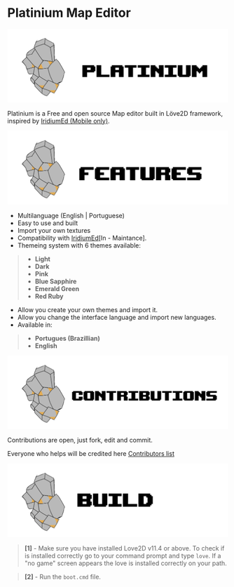 # Platinium Map Editor

![Alt text](resources/images/Assets/platiniumLogo.png)

Platinium is a Free and open source Map editor built in Löve2D framework, inspired by [IridiumEd (Mobile only)](https://github.com/OrangeFoxTeamOFT/Iridium-0.0.3).

![Alt text](resources/images/Assets/platiniumFeatures.png)

- Multilanguage (English | Portuguese)
- Easy to use and built
- Import your own textures
- Compatibility with [IridiumEd](https://github.com/OrangeFoxTeamOFT/Iridium-0.0.3)[In - Maintance].
- Themeing system with 6 themes available:

>- **Light**
>- **Dark**
>- **Pink**
>- **Blue Sapphire**
>- **Emerald Green**
>- **Red Ruby**

- Allow you create your own themes and import it.
- Allow you change the interface language and import new languages.
- Available in:
>- **Portugues (Brazillian)**
>- **English**


![Alt text](resources/images/Assets/platiniumContributions.png)

Contributions are open, just fork, edit and commit.

Everyone who helps will be credited here [Contributors list](contributors.md)

![Alt text](resources/images/Assets/platiniumBuild.png)

>**[1]** - Make sure you have installed Love2D v11.4 or above. To check if is installed correctly go to your command prompt and type `love`. If a "no game" screen appears the love is installed correctly on your path.

>**[2]** - Run the `boot.cmd` file.